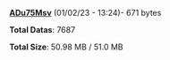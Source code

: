 [**ADu75Msv**](/data/ADu75Msv.txt) (01/02/23 - 13:24)- 671 bytes

**Total Datas**: 7687

**Total Size**: 50.98 MB / 51.0 MB